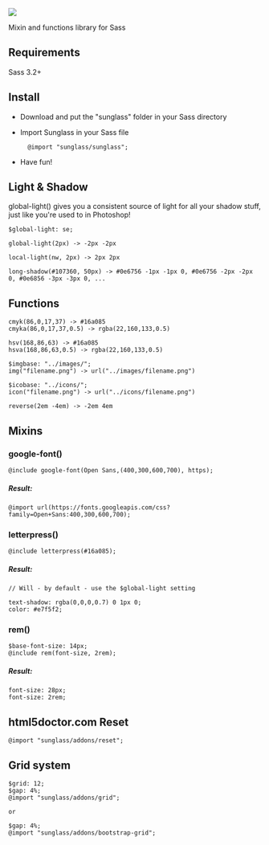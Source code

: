 ![](http://cdn.devatrox.de/img/sunglass-logo.png)

Mixin and functions library for Sass

## Requirements
Sass 3.2+

## Install
* Download and put the "sunglass" folder in your Sass directory
* Import Sunglass in your Sass file

        @import "sunglass/sunglass";

* Have fun!

## Light & Shadow

global-light() gives you a consistent source of light for all your shadow stuff, just like you're used to in Photoshop!

    $global-light: se;

    global-light(2px) -> -2px -2px

    local-light(nw, 2px) -> 2px 2px

    long-shadow(#107360, 50px) -> #0e6756 -1px -1px 0, #0e6756 -2px -2px 0, #0e6856 -3px -3px 0, ...

## Functions

    cmyk(86,0,17,37) -> #16a085
    cmyka(86,0,17,37,0.5) -> rgba(22,160,133,0.5)

    hsv(168,86,63) -> #16a085
    hsva(168,86,63,0.5) -> rgba(22,160,133,0.5)

    $imgbase: "../images/";
    img("filename.png") -> url("../images/filename.png")

    $icobase: "../icons/";
    icon("filename.png") -> url("../icons/filename.png")

    reverse(2em -4em) -> -2em 4em

## Mixins

### google-font()

    @include google-font(Open Sans,(400,300,600,700), https);

##### Result:

    @import url(https://fonts.googleapis.com/css?family=Open+Sans:400,300,600,700);

### letterpress()

    @include letterpress(#16a085);

##### Result:

    // Will - by default - use the $global-light setting

    text-shadow: rgba(0,0,0,0.7) 0 1px 0;
    color: #e7f5f2;

### rem()

    $base-font-size: 14px;
    @include rem(font-size, 2rem);

##### Result:

    font-size: 28px;
    font-size: 2rem;

## html5doctor.com Reset

    @import "sunglass/addons/reset";

## Grid system

    $grid: 12;
    $gap: 4%;
    @import "sunglass/addons/grid";

    or

    $gap: 4%;
    @import "sunglass/addons/bootstrap-grid";
